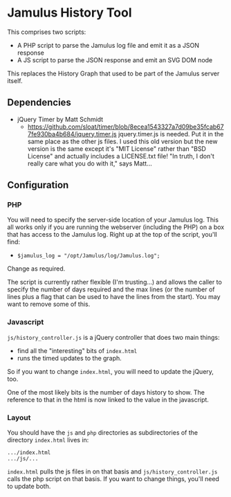 # Jamulus History Tool

This comprises two scripts:
* A PHP script to parse the Jamulus log file and emit it as a JSON response
* A JS script to parse the JSON response and emit an SVG DOM node

This replaces the History Graph that used to be part of the Jamulus server itself.

## Dependencies

* jQuery Timer by Matt Schmidt
  * https://github.com/sloat/timer/blob/8ecea1543327a7d09be35fcab677fe930ba4b684/jquery.timer.js
    jquery.timer.js is needed.  Put it in the same place as the other js files.  I used this old version
    but the new version is the same except it's "MIT License" rather than "BSD License" and actually includes
    a LICENSE.txt file!  "In truth, I don't really care what you do with it," says Matt...

## Configuration

### PHP
You will need to specify the server-side location of your Jamulus log.
This all works only if you are running the webserver (including the PHP) on a box that has access to the Jamulus log.
Right up at the top of the script, you'll find:
* `$jamulus_log = "/opt/Jamulus/log/Jamulus.log";`

Change as required.

The script is currently rather flexible (I'm trusting...) and allows the caller to specify the number
of days required and the max lines (or the number of lines plus a flag that can be used to have the lines from the start).
You may want to remove some of this.

### Javascript
`js/history_controller.js` is a jQuery controller that does two main things:
* find all the "interesting" bits of `index.html`
* runs the timed updates to the graph.

So if you want to change `index.html`, you will need to update the jQuery, too.

One of the most likely bits is the number of days history to show.  The reference to that in the html is now
linked to the value in the javascript.

### Layout
You should have the `js` and `php` directories as subdirectories of the directory `index.html` lives in:
```
.../index.html
.../js/...
```
`index.html` pulls the js files in on that basis and `js/history_controller.js` calls the php script on that basis.
If you want to change things, you'll need to update both.
